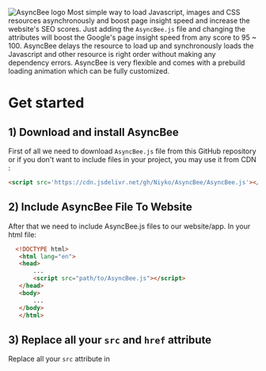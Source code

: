 ![AsyncBee logo](https://i.imgur.com/3id6Zro.png)
Most simple way to load Javascript, images and CSS resources asynchronously and boost page insight speed and increase the website's SEO scores. Just adding the `AsyncBee.js` file and changing the attributes will boost the Google's page insight speed from any score to 95 ~ 100. AsyncBee delays the resource to load up and synchronously loads the Javascript and other resource is right order without making any dependency errors. AsyncBee is very flexible and comes with a prebuild loading animation which can be fully customized.

# Get started
## 1) Download and install AsyncBee
First of all we need to download `AsyncBee.js` file from this GitHub repository or if you don't want to include files in your project, you may use it from CDN :
`````Html
<script src='https://cdn.jsdelivr.net/gh/Niyko/AsyncBee/AsyncBee.js'></script>
`````
## 2) Include AsyncBee File To Website
After that we need to include AsyncBee.js files to our website/app. In your html file:
`````Html
  <!DOCTYPE html>
   <html lang="en">
   <head>
       ...
       <script src="path/to/AsyncBee.js"></script>
   </head>
   <body>
       ...
   </body>
   </html>
`````
## 3) Replace all your `src` and `href` attribute
Replace all your `src` attribute in <script> tag with `asyncbee` and replace the `href` attribute in <link> tag with `asyncbee`. If you want to load the images asynchronously too, you can replace the `src` attribute in <img> tag with `asyncbee`.
for example if your website contains script tags like this:
`````Html
  <script src='path/to/main.js'></script>
  <link href='path/to/bootstrap.css'></link>
  <img src='path/to/image.jpg'>
`````
   replace the `src` attribute with the `asyncbee` atttribute like given below
`````Html
  <script asyncbee='path/to/main.js'></script>
  <link asyncbee='path/to/bootstrap.css'></link>
  <img asyncbee='path/to/image.jpg'>
`````
## 4) Initialize AsyncBee
Finally, we need to initialize AsyncBee in JS, To initilize add this below code in the inline script or in script file that is included in the very end of body (right before closing </body> tag):
`````Javascript
myasyncbee = new asyncBee();
`````
# Options
All the options aviablabe in the myAsyncBee() funtion are given below and an example of its usage is also given below. All the options are optional.

| Option | Description | Value Type | Example Value |
| --- | --- | --- | --- |
| loadingcolor | color of the loading spinner | String | #ff0000 or rgb(255,0,0) |
| loadingbgcolor | color of the loading background | String | #ff0000 or rgb(255,0,0) |
| loading | disable the default loading screen | Boolean | true or false |
| ondone | is a callback and called when finished loading all resources | Function | function (){ alert("all loaded"); } |
| loadingtime | Time delay for loading the resources and given in `Millisec` | Int | 5000 |

Example usage of options:
`````Javascript
myasyncbee = new asyncBee({
    loadingcolor: '#000000',
    loadingbgcolor: 'rgb(255, 181, 46)',
    ondone: function (){ 
        alert("hello");
    }
});
`````
# License
PHPGit is licensed under the [GNU GENERAL PUBLIC LICENSE](https://github.com/Niyko/AsyncBee/blob/master/LICENSE).

